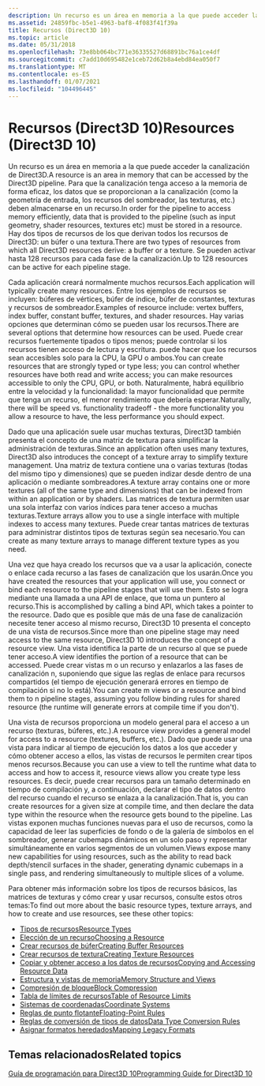 ```yaml
---
description: Un recurso es un área en memoria a la que puede acceder la canalización de Direct3D.
ms.assetid: 24859fbc-b5e1-4963-baf8-4f083f41f39a
title: Recursos (Direct3D 10)
ms.topic: article
ms.date: 05/31/2018
ms.openlocfilehash: 73e8bb064bc771e36335527d68891bc76a1ce4df
ms.sourcegitcommit: c7add10d695482e1ceb72d62b8a4ebd84ea050f7
ms.translationtype: MT
ms.contentlocale: es-ES
ms.lasthandoff: 01/07/2021
ms.locfileid: "104496445"
---
```

# <a name="resources-direct3d-10"></a><span data-ttu-id="9c5ea-103">Recursos (Direct3D 10)</span><span class="sxs-lookup"><span data-stu-id="9c5ea-103">Resources (Direct3D 10)</span></span>

<span data-ttu-id="9c5ea-104">Un recurso es un área en memoria a la que puede acceder la canalización de Direct3D.</span><span class="sxs-lookup"><span data-stu-id="9c5ea-104">A resource is an area in memory that can be accessed by the Direct3D pipeline.</span></span> <span data-ttu-id="9c5ea-105">Para que la canalización tenga acceso a la memoria de forma eficaz, los datos que se proporcionan a la canalización (como la geometría de entrada, los recursos del sombreador, las texturas, etc.) deben almacenarse en un recurso.</span><span class="sxs-lookup"><span data-stu-id="9c5ea-105">In order for the pipeline to access memory efficiently, data that is provided to the pipeline (such as input geometry, shader resources, textures etc) must be stored in a resource.</span></span> <span data-ttu-id="9c5ea-106">Hay dos tipos de recursos de los que derivan todos los recursos de Direct3D: un búfer o una textura.</span><span class="sxs-lookup"><span data-stu-id="9c5ea-106">There are two types of resources from which all Direct3D resources derive: a buffer or a texture.</span></span> <span data-ttu-id="9c5ea-107">Se pueden activar hasta 128 recursos para cada fase de la canalización.</span><span class="sxs-lookup"><span data-stu-id="9c5ea-107">Up to 128 resources can be active for each pipeline stage.</span></span>

<span data-ttu-id="9c5ea-108">Cada aplicación creará normalmente muchos recursos.</span><span class="sxs-lookup"><span data-stu-id="9c5ea-108">Each application will typically create many resources.</span></span> <span data-ttu-id="9c5ea-109">Entre los ejemplos de recursos se incluyen: búferes de vértices, búfer de índice, búfer de constantes, texturas y recursos de sombreador.</span><span class="sxs-lookup"><span data-stu-id="9c5ea-109">Examples of resource include: vertex buffers, index buffer, constant buffer, textures, and shader resources.</span></span> <span data-ttu-id="9c5ea-110">Hay varias opciones que determinan cómo se pueden usar los recursos.</span><span class="sxs-lookup"><span data-stu-id="9c5ea-110">There are several options that determine how resources can be used.</span></span> <span data-ttu-id="9c5ea-111">Puede crear recursos fuertemente tipados o tipos menos; puede controlar si los recursos tienen acceso de lectura y escritura. puede hacer que los recursos sean accesibles solo para la CPU, la GPU o ambos.</span><span class="sxs-lookup"><span data-stu-id="9c5ea-111">You can create resources that are strongly typed or type less; you can control whether resources have both read and write access; you can make resources accessible to only the CPU, GPU, or both.</span></span> <span data-ttu-id="9c5ea-112">Naturalmente, habrá equilibrio entre la velocidad y la funcionalidad: la mayor funcionalidad que permite que tenga un recurso, el menor rendimiento que debería esperar.</span><span class="sxs-lookup"><span data-stu-id="9c5ea-112">Naturally, there will be speed vs. functionality tradeoff - the more functionality you allow a resource to have, the less performance you should expect.</span></span>

<span data-ttu-id="9c5ea-113">Dado que una aplicación suele usar muchas texturas, Direct3D también presenta el concepto de una matriz de textura para simplificar la administración de texturas.</span><span class="sxs-lookup"><span data-stu-id="9c5ea-113">Since an application often uses many textures, Direct3D also introduces the concept of a texture array to simplify texture management.</span></span> <span data-ttu-id="9c5ea-114">Una matriz de textura contiene una o varias texturas (todas del mismo tipo y dimensiones) que se pueden indizar desde dentro de una aplicación o mediante sombreadores.</span><span class="sxs-lookup"><span data-stu-id="9c5ea-114">A texture array contains one or more textures (all of the same type and dimensions) that can be indexed from within an application or by shaders.</span></span> <span data-ttu-id="9c5ea-115">Las matrices de textura permiten usar una sola interfaz con varios índices para tener acceso a muchas texturas.</span><span class="sxs-lookup"><span data-stu-id="9c5ea-115">Texture arrays allow you to use a single interface with multiple indexes to access many textures.</span></span> <span data-ttu-id="9c5ea-116">Puede crear tantas matrices de texturas para administrar distintos tipos de texturas según sea necesario.</span><span class="sxs-lookup"><span data-stu-id="9c5ea-116">You can create as many texture arrays to manage different texture types as you need.</span></span>

<span data-ttu-id="9c5ea-117">Una vez que haya creado los recursos que va a usar la aplicación, conecte o enlace cada recurso a las fases de canalización que los usarán.</span><span class="sxs-lookup"><span data-stu-id="9c5ea-117">Once you have created the resources that your application will use, you connect or bind each resource to the pipeline stages that will use them.</span></span> <span data-ttu-id="9c5ea-118">Esto se logra mediante una llamada a una API de enlace, que toma un puntero al recurso.</span><span class="sxs-lookup"><span data-stu-id="9c5ea-118">This is accomplished by calling a bind API, which takes a pointer to the resource.</span></span> <span data-ttu-id="9c5ea-119">Dado que es posible que más de una fase de canalización necesite tener acceso al mismo recurso, Direct3D 10 presenta el concepto de una vista de recursos.</span><span class="sxs-lookup"><span data-stu-id="9c5ea-119">Since more than one pipeline stage may need access to the same resource, Direct3D 10 introduces the concept of a resource view.</span></span> <span data-ttu-id="9c5ea-120">Una vista identifica la parte de un recurso al que se puede tener acceso.</span><span class="sxs-lookup"><span data-stu-id="9c5ea-120">A view identifies the portion of a resource that can be accessed.</span></span> <span data-ttu-id="9c5ea-121">Puede crear vistas m o un recurso y enlazarlos a las fases de canalización n, suponiendo que sigue las reglas de enlace para recursos compartidos (el tiempo de ejecución generará errores en tiempo de compilación si no lo está).</span><span class="sxs-lookup"><span data-stu-id="9c5ea-121">You can create m views or a resource and bind them to n pipeline stages, assuming you follow binding rules for shared resource (the runtime will generate errors at compile time if you don't).</span></span>

<span data-ttu-id="9c5ea-122">Una vista de recursos proporciona un modelo general para el acceso a un recurso (texturas, búferes, etc.).</span><span class="sxs-lookup"><span data-stu-id="9c5ea-122">A resource view provides a general model for access to a resource (textures, buffers, etc.).</span></span> <span data-ttu-id="9c5ea-123">Dado que puede usar una vista para indicar al tiempo de ejecución los datos a los que acceder y cómo obtener acceso a ellos, las vistas de recursos le permiten crear tipos menos recursos.</span><span class="sxs-lookup"><span data-stu-id="9c5ea-123">Because you can use a view to tell the runtime what data to access and how to access it, resource views allow you create type less resources.</span></span> <span data-ttu-id="9c5ea-124">Es decir, puede crear recursos para un tamaño determinado en tiempo de compilación y, a continuación, declarar el tipo de datos dentro del recurso cuando el recurso se enlaza a la canalización.</span><span class="sxs-lookup"><span data-stu-id="9c5ea-124">That is, you can create resources for a given size at compile time, and then declare the data type within the resource when the resource gets bound to the pipeline.</span></span> <span data-ttu-id="9c5ea-125">Las vistas exponen muchas funciones nuevas para el uso de recursos, como la capacidad de leer las superficies de fondo o de la galería de símbolos en el sombreador, generar cubemaps dinámicos en un solo paso y representar simultáneamente en varios segmentos de un volumen.</span><span class="sxs-lookup"><span data-stu-id="9c5ea-125">Views expose many new capabilities for using resources, such as the ability to read back depth/stencil surfaces in the shader, generating dynamic cubemaps in a single pass, and rendering simultaneously to multiple slices of a volume.</span></span>

<span data-ttu-id="9c5ea-126">Para obtener más información sobre los tipos de recursos básicos, las matrices de texturas y cómo crear y usar recursos, consulte estos otros temas:</span><span class="sxs-lookup"><span data-stu-id="9c5ea-126">To find out more about the basic resource types, texture arrays, and how to create and use resources, see these other topics:</span></span>

-   [<span data-ttu-id="9c5ea-127">Tipos de recursos</span><span class="sxs-lookup"><span data-stu-id="9c5ea-127">Resource Types</span></span>](d3d10-graphics-programming-guide-resources-types.md)
-   [<span data-ttu-id="9c5ea-128">Elección de un recurso</span><span class="sxs-lookup"><span data-stu-id="9c5ea-128">Choosing a Resource</span></span>](d3d10-graphics-programming-guide-resources-choosing-basic.md)
-   [<span data-ttu-id="9c5ea-129">Crear recursos de búfer</span><span class="sxs-lookup"><span data-stu-id="9c5ea-129">Creating Buffer Resources</span></span>](d3d10-graphics-programming-guide-resources-creating.md)
-   [<span data-ttu-id="9c5ea-130">Crear recursos de textura</span><span class="sxs-lookup"><span data-stu-id="9c5ea-130">Creating Texture Resources</span></span>](d3d10-graphics-programming-guide-resources-creating-textures.md)
-   [<span data-ttu-id="9c5ea-131">Copiar y obtener acceso a los datos de recursos</span><span class="sxs-lookup"><span data-stu-id="9c5ea-131">Copying and Accessing Resource Data</span></span>](d3d10-graphics-programming-guide-resources-mapping.md)
-   [<span data-ttu-id="9c5ea-132">Estructura y vistas de memoria</span><span class="sxs-lookup"><span data-stu-id="9c5ea-132">Memory Structure and Views</span></span>](d3d10-graphics-programming-guide-resources-access-views.md)
-   [<span data-ttu-id="9c5ea-133">Compresión de bloque</span><span class="sxs-lookup"><span data-stu-id="9c5ea-133">Block Compression</span></span>](d3d10-graphics-programming-guide-resources-block-compression.md)
-   [<span data-ttu-id="9c5ea-134">Tabla de límites de recursos</span><span class="sxs-lookup"><span data-stu-id="9c5ea-134">Table of Resource Limits</span></span>](d3d10-graphics-programming-guide-resources-limits.md)
-   [<span data-ttu-id="9c5ea-135">Sistemas de coordenadas</span><span class="sxs-lookup"><span data-stu-id="9c5ea-135">Coordinate Systems</span></span>](d3d10-graphics-programming-guide-resources-coordinates.md)
-   [<span data-ttu-id="9c5ea-136">Reglas de punto flotante</span><span class="sxs-lookup"><span data-stu-id="9c5ea-136">Floating-Point Rules</span></span>](d3d10-graphics-programming-guide-resources-float-rules.md)
-   [<span data-ttu-id="9c5ea-137">Reglas de conversión de tipos de datos</span><span class="sxs-lookup"><span data-stu-id="9c5ea-137">Data Type Conversion Rules</span></span>](d3d10-graphics-programming-guide-resources-data-conversion.md)
-   [<span data-ttu-id="9c5ea-138">Asignar formatos heredados</span><span class="sxs-lookup"><span data-stu-id="9c5ea-138">Mapping Legacy Formats</span></span>](d3d10-graphics-programming-guide-resources-legacy-formats.md)

## <a name="related-topics"></a><span data-ttu-id="9c5ea-139">Temas relacionados</span><span class="sxs-lookup"><span data-stu-id="9c5ea-139">Related topics</span></span>

<dl> <dt>

[<span data-ttu-id="9c5ea-140">Guía de programación para Direct3D 10</span><span class="sxs-lookup"><span data-stu-id="9c5ea-140">Programming Guide for Direct3D 10</span></span>](d3d10-graphics-programming-guide.md)
</dt> </dl>

 

 




